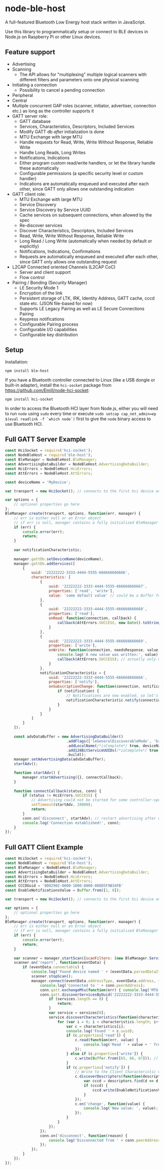 # node-ble-host

A full-featured Bluetooth Low Energy host stack written in JavaScript.

Use this library to programmatically setup or connect to BLE devices in Node.js on Raspberry Pi or other Linux devices.

## Feature support

* Advertising
* Scanning
  * The API allows for "multiplexing" multiple logical scanners with different filters and parameters onto one physical scanning
* Initiating a connection
  * Possibility to cancel a pending connection
* Peripheral
* Central
* Multiple concurrent GAP roles (scanner, initiator, advertiser, connection etc.) as long as the controller supports it
* GATT server role:
  * GATT database
  * Services, Characteristics, Descriptors, Included Services
  * Modify GATT db _after_ initialization is done
  * MTU Exchange with large MTU
  * Handle requests for Read, Write, Write Without Response, Reliable Write
  * Handle Long Reads, Long Writes
  * Notifications, Indications
  * Either program custom read/write handlers, or let the library handle these automatically
  * Configurable permissions (a specific security level or custom handler)
  * Indications are automatically enqueued and executed after each other, since GATT only allows one outstanding indication
* GATT client role:
  * MTU Exchange with large MTU
  * Service Discovery
  * Service Discovery by Service UUID
  * Cache services on subsequent connections, when allowed by the spec
  * Re-discover services
  * Discover Characteristics, Descriptors, Included Services
  * Read, Write, Write Without Response, Reliable Write
  * Long Read / Long Write (automatically when needed by default or explicitly)
  * Notifications, Indications, Confirmations
  * Requests are automatically enqueued and executed after each other, since GATT only allows one outstanding request
* L2CAP Connected oriented Channels (L2CAP CoC)
  * Server and client support
  * Flow control
* Pairing / Bonding (Security Manager)
  * LE Security Mode 1
  * Encryption of the link
  * Persistent storage of LTK, IRK, Identity Address, GATT cache, cccd state etc. (JSON file-based for now)
  * Supports LE Legacy Pairing as well as LE Secure Connections Pairing
  * Keypress notifications
  * Configurable Pairing process
  * Configurable I/O capabilities
  * Configurable key distribution

## Setup

Installation:

```
npm install ble-host
```

If you have a Bluetooth controller connected to Linux (like a USB dongle or built-in adapter), install the `hci-socket` package from https://github.com/Emill/node-hci-socket:

```
npm install hci-socket
```

In order to access the Bluetooth HCI layer from Node.js, either you will need to run `node` using `sudo` every time or execute ``sudo setcap cap_net_admin=ep $(eval readlink -f `which node`)`` first to give the `node` binary access to use Bluetooth HCI.

## Full GATT Server Example

```javascript
const HciSocket = require('hci-socket');
const NodeBleHost = require('ble-host');
const BleManager = NodeBleHost.BleManager;
const AdvertisingDataBuilder = NodeBleHost.AdvertisingDataBuilder;
const HciErrors = NodeBleHost.HciErrors;
const AttErrors = NodeBleHost.AttErrors;

const deviceName = 'MyDevice';

var transport = new HciSocket(); // connects to the first hci device on the computer, for example hci0

var options = {
    // optional properties go here
};
BleManager.create(transport, options, function(err, manager) {
    // err is either null or an Error object
    // if err is null, manager contains a fully initialized BleManager object
    if (err) {
        console.error(err);
        return;
    }
    
    var notificationCharacteristic;
    
    manager.gattDb.setDeviceName(deviceName);
    manager.gattDb.addServices([
        {
            uuid: '22222222-3333-4444-5555-666666666666',
            characteristics: [
                {
                    uuid: '22222222-3333-4444-5555-666666666667',
                    properties: ['read', 'write'],
                    value: 'some default value' // could be a Buffer for a binary value
                },
                {
                    uuid: '22222222-3333-4444-5555-666666666668',
                    properties: ['read'],
                    onRead: function(connection, callback) {
                        callback(AttErrors.SUCCESS, new Date().toString());
                    }
                },
                {
                    uuid: '22222222-3333-4444-5555-666666666669',
                    properties: ['write'],
                    onWrite: function(connection, needsResponse, value, callback) {
                        console.log('A new value was written:', value);
                        callback(AttErrors.SUCCESS); // actually only needs to be called when needsResponse is true
                    }
                },
                notificationCharacteristic = {
                    uuid: '22222222-3333-4444-5555-66666666666A',
                    properties: ['notify'],
                    onSubscriptionChange: function(connection, notification, indication, isWrite) {
                        if (notification) {
                            // Notifications are now enabled, so let's send something
                            notificationCharacteristic.notify(connection, 'Sample notification');
                        }
                    }
                }
            ]
        }
    ]);
    
    const advDataBuffer = new AdvertisingDataBuilder()
                            .addFlags(['leGeneralDiscoverableMode', 'brEdrNotSupported'])
                            .addLocalName(/*isComplete*/ true, deviceName)
                            .add128BitServiceUUIDs(/*isComplete*/ true, ['22222222-3333-4444-5555-666666666666'])
                            .build();
    manager.setAdvertisingData(advDataBuffer);
    startAdv();

    function startAdv() {
        manager.startAdvertising({}, connectCallback);
    }
    
    function connectCallback(status, conn) {
        if (status != HciErrors.SUCCESS) {
            // Advertising could not be started for some controller-specific reason, try again after 10 seconds
            setTimeout(startAdv, 10000);
            return;
        }
        conn.on('disconnect', startAdv); // restart advertising after disconnect
        console.log('Connection established!', conn);
    }
});
```

## Full GATT Client Example

```javascript
const HciSocket = require('hci-socket');
const NodeBleHost = require('ble-host');
const BleManager = NodeBleHost.BleManager;
const AdvertisingDataBuilder = NodeBleHost.AdvertisingDataBuilder;
const HciErrors = NodeBleHost.HciErrors;
const AttErrors = NodeBleHost.AttErrors;
const CCCDUuid = '0002902-0000-1000-8000-00805F9B34FB'
const EnableNotificationsValue = Buffer.from([1, 0]);

var transport = new HciSocket(); // connects to the first hci device on the computer, for example hci0

var options = {
    // optional properties go here
};
BleManager.create(transport, options, function(err, manager) {
    // err is either null or an Error object
    // if err is null, manager contains a fully initialized BleManager object
    if (err) {
        console.error(err);
        return;
    }
    
    var scanner = manager.startScan({scanFilters: [new BleManager.ServiceUUIDScanFilter('22222222-3333-4444-5555-666666666666')]});
    scanner.on('report', function(eventData) {
        if (eventData.connectable) {
            console.log('Found device named ' + (eventData.parsedDataItems['localName'] || '(no name)') + ':', eventData);
            scanner.stopScan();
            manager.connect(eventData.addressType, eventData.address, {/*options*/}, function(conn) {
                console.log('Connected to ' + conn.peerAddress);
                conn.gatt.exchangeMtu(function(err) { console.log('MTU: ' + conn.gatt.currentMtu); });
                conn.gatt.discoverServicesByUuid('22222222-3333-4444-5555-666666666666', 1, function(services) {
                    if (services.length == 0) {
                        return;
                    }
                    var service = services[0];
                    service.discoverCharacteristics(function(characteristics) {
                        for (var i = 0; i < characteristics.length; i++) {
                            var c = characteristics[i];
                            console.log('Found ' + c.uuid);
                            if (c.properties['read']) {
                                c.read(function(err, value) {
                                    console.log('Read ' + value + ' from ' + c.uuid);
                                });
                            } else if (c.properties['write']) {
                                c.write(Buffer.from([65, 66, 67])); // Can add callback if we want the result status
                            }
                            if (c.properties['notify']) {
                                // Write to the Client Characteristic Configuration Descriptor to enable notifications
                                c.discoverDescriptors(function(descriptors) {
                                    var cccd = descriptors.find(d => d.uuid == CCCDUuid);
                                    if (cccd) {
                                        cccd.write(EnableNotificationsValue);
                                    }
                                });
                                c.on('change', function(value) {
                                    console.log('New value: ', value);
                                });
                            }
                        }
                    });
                });
                conn.on('disconnect', function(reason) {
                    console.log('Disconnected from ' + conn.peerAddress + ' due to ' + HciErrors.toString(reason));
                });
            });
        }
    });
});
```